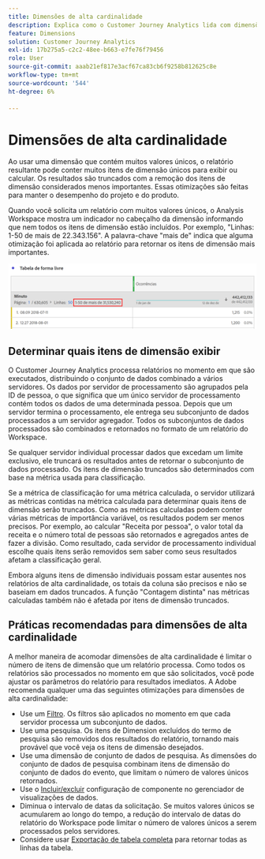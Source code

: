 ```yaml
---
title: Dimensões de alta cardinalidade
description: Explica como o Customer Journey Analytics lida com dimensões com muitos valores únicos
feature: Dimensions
solution: Customer Journey Analytics
exl-id: 17b275a5-c2c2-48ee-b663-e7fe76f79456
role: User
source-git-commit: aaab21ef817e3acf67ca83cb6f9258b812625c8e
workflow-type: tm+mt
source-wordcount: '544'
ht-degree: 6%

---
```


# Dimensões de alta cardinalidade

Ao usar uma dimensão que contém muitos valores únicos, o relatório resultante pode conter muitos itens de dimensão únicos para exibir ou calcular. Os resultados são truncados com a remoção dos itens de dimensão considerados menos importantes. Essas otimizações são feitas para manter o desempenho do projeto e do produto.

Quando você solicita um relatório com muitos valores únicos, o Analysis Workspace mostra um indicador no cabeçalho da dimensão informando que nem todos os itens de dimensão estão incluídos. Por exemplo, &quot;Linhas: 1-50 de mais de 22.343.156&quot;. A palavra-chave &quot;mais de&quot; indica que alguma otimização foi aplicada ao relatório para retornar os itens de dimensão mais importantes.

![Tabela de forma livre no Workspace mostrando a palavra-chave &quot;mais de&quot; para mostrar de 1 a 50 entre mais de 22.343.156](assets/high-cardinality.png)

## Determinar quais itens de dimensão exibir

O Customer Journey Analytics processa relatórios no momento em que são executados, distribuindo o conjunto de dados combinado a vários servidores. Os dados por servidor de processamento são agrupados pela ID de pessoa, o que significa que um único servidor de processamento contém todos os dados de uma determinada pessoa. Depois que um servidor termina o processamento, ele entrega seu subconjunto de dados processados a um servidor agregador. Todos os subconjuntos de dados processados são combinados e retornados no formato de um relatório do Workspace.

Se qualquer servidor individual processar dados que excedam um limite exclusivo, ele truncará os resultados antes de retornar o subconjunto de dados processado. Os itens de dimensão truncados são determinados com base na métrica usada para classificação.

Se a métrica de classificação for uma métrica calculada, o servidor utilizará as métricas contidas na métrica calculada para determinar quais itens de dimensão serão truncados. Como as métricas calculadas podem conter várias métricas de importância variável, os resultados podem ser menos precisos. Por exemplo, ao calcular &quot;Receita por pessoa&quot;, o valor total da receita e o número total de pessoas são retornados e agregados antes de fazer a divisão. Como resultado, cada servidor de processamento individual escolhe quais itens serão removidos sem saber como seus resultados afetam a classificação geral.

Embora alguns itens de dimensão individuais possam estar ausentes nos relatórios de alta cardinalidade, os totais da coluna são precisos e não se baseiam em dados truncados. A função &quot;Contagem distinta&quot; nas métricas calculadas também não é afetada por itens de dimensão truncados.

## Práticas recomendadas para dimensões de alta cardinalidade

A melhor maneira de acomodar dimensões de alta cardinalidade é limitar o número de itens de dimensão que um relatório processa. Como todos os relatórios são processados no momento em que são solicitados, você pode ajustar os parâmetros do relatório para resultados imediatos. A Adobe recomenda qualquer uma das seguintes otimizações para dimensões de alta cardinalidade:

* Use um [Filtro](/help/components/filters/create-filters.md). Os filtros são aplicados no momento em que cada servidor processa um subconjunto de dados.
* Use uma pesquisa. Os itens de Dimension excluídos do termo de pesquisa são removidos dos resultados do relatório, tornando mais provável que você veja os itens de dimensão desejados.
* Use uma dimensão de conjunto de dados de pesquisa. As dimensões do conjunto de dados de pesquisa combinam itens de dimensão do conjunto de dados do evento, que limitam o número de valores únicos retornados.
* Use o [Incluir/excluir](/help/data-views/component-settings/include-exclude-values.md) configuração de componente no gerenciador de visualizações de dados.
* Diminua o intervalo de datas da solicitação. Se muitos valores únicos se acumularem ao longo do tempo, a redução do intervalo de datas do relatório do Workspace pode limitar o número de valores únicos a serem processados pelos servidores.
* Considere usar [Exportação de tabela completa](/help/analysis-workspace/export/export-cloud.md) para retornar todas as linhas da tabela.
